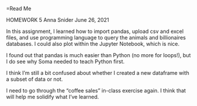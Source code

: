﻿=Read Me


HOMEWORK 5
Anna Snider
June 26, 2021




In this assignment, I learned how to import pandas, upload csv and excel files, and use programming language to query the animals and billionaires databases. I could also plot within the Jupyter Notebook, which is nice. 


I found out that pandas is much easier than Python (no more for loops!), but I do see why Soma needed to teach Python first. 


I think I’m still a bit confused about whether I created a new dataframe with a subset of data or not. 


I need to go through the “coffee sales” in-class exercise again. I think that will help me solidify what I’ve learned.